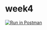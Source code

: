 # week4
[![Run in Postman](https://run.pstmn.io/button.svg)](https://app.getpostman.com/run-collection/b57efe13e7d9b496ffed)